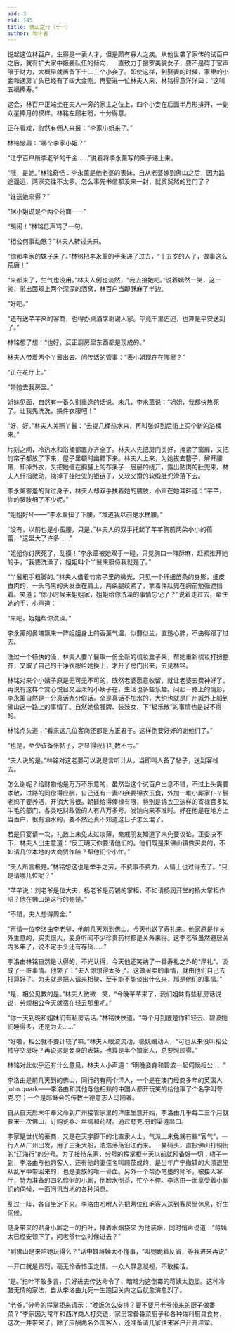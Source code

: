 ```yaml
---
aid: 3
zid: 145
title: 佛山之行（十一）
author: 吹牛者
---
```


说起这位林百户，生得是一表人才，但是颇有寡人之疾。从他世袭了家传的试百户之后，就有扩大家中姬妾队伍的倾向，一直致力于搜罗美貌女子，要不是碍于官声限于财力，大概早就置备下十二三个小妾了。即使这样，到娶妻的时候，家里的小妾和通房丫头已经有了四大金刚。再娶进一位林夫人来，林铭得意洋洋曰：“这叫五福捧寿。”

这会，林百户正端坐在夫人一旁的家主之位上，四个小妾在后面半月形排开，一副众星捧月的模样。林铭左顾右盼，十分得意。

正在看戏，忽然有佣人来报：“李家小姐来了。”

林铭皱眉：“哪个李家小姐？”

“江宁百户所李老爷的千金……”说着将李永薰写的条子递上来。

“哦，是她。”林铭奇怪：李永薰是他老婆的表妹，自从老婆嫁到佛山之后，因为路途遥远，两家交往不太多。怎么事先书信都没来一封，就贸贸然的登门了？

“谁送她来得？”

“据小姐说是个两个药商——”

“胡闹！”林铭低声骂了一句。

“相公何事动怒？”林夫人转过头来。

“你那李家的妹子来了。”林铭把李永薰的手条递了过去，“十五岁的人了，做事这么荒唐！”

“来都来了，生气也没用。”林夫人倒也淡然，“我去接她吧。”说着嫣然一笑，这一笑，带出面颊上两个深深的酒窝，林百户当即酥麻了半边。

“好吧。”

“还有送芊芊来的客商，也得办桌酒席谢谢人家。毕竟千里迢迢，也算是平安送到了。”

林铭想了想：“也好，反正厨房里东西都是现成的。”

林夫人带着两个丫鬟出去。问传话的管事：“表小姐现在在哪里？”

“正在花厅上。”

“带她去我房里。”

姐妹见面，自然有一番久别重逢的话说。未几，李永薰说：“姐姐，我都快热死了。让我先洗洗，换件衣服吧！”

“好，好。”林夫人关照丫鬟：“去提几桶热水来，再叫张妈到后街上买个新的浴桶来。”

片刻之间，冷热水和浴桶都置办齐全了。林夫人先把房门关好，掩紧了窗扉，又把竹帘子都放了下来，屋子里顿时幽黯下来。林夫人上来，为她拔去簪子，解开腰带，卸掉外衣，又把她缠在胸脯上的布条子一层层的绕开，露出贴肉的肚兜来。林夫人纤指微动，摘掉了挂肚兜的银链子，又软又滑的软缎肚兜滑落下去。

李永薰害羞的背过身子，林夫人却双手扶着她的腰肢，小声在她耳畔道：“芊芊，你的腰肢细了不少呢。”

“姐姐好坏——”李永薰扭了下腰，“难道我以前是水桶腰。”

“没有，以前也是小蛮腰，只是，”林夫人的双手托起了芊芊胸前两朵小小的蓓蕾，“这里大了许多……”

“姐姐你讨厌死了，乱摸！”李永薰被她双手一碰，只觉胸口一阵酥麻，赶紧推开她的手，“我要洗澡了，姐姐叫个丫鬟来服侍我就是了。”

“丫鬟粗手粗脚的。”林夫人借着竹帘子里的微光，只见一个纤细苗条的身影，细皮白肉的，一头乌黑的头发垂在肩上，两条腿绞紧了，拿着件肚兜在胸前勉强遮挡着。笑道；“你小时候来姐姐家，姐姐给你洗澡的事情忘记了？”说着走过去，牵住她的手，小声道：

“来吧，姐姐帮你洗澡。”

李永薰的鼻端飘来一阵姐姐身上的香薰气温，似麝似兰，直透心脾，不由得跟了过去。

洗过一个畅快的澡，林夫人要丫鬟取一份全新的梳妆盒子来，帮她重新梳妆打扮整齐，又取了自己的干净衣服给她换上，才开了房门出来，去见林铭。

林铭对来个小姨子原是无可无不可的，既然老婆愿意收留，就让老婆去费神好了。再说有这样个赏心悦目又活泼的小姨子在，生活也多些乐趣。问起一路上的情形，李永薰自然是一分真话九分假话。全是真话不加水的，大约也就是广州城外上船到佛山这一路上的事情了。自然她偷腰牌、装妓女、下“极乐散”的事情也是说不得的。

林铭点头道：“看来这几位客商还都是方正君子。这样倒要好好的谢他们了。”

“也是，至少该备张帖子，才显得我们礼数不亏。”

“夫人说的是。”林铭对这老婆可以说是言听计从，当即叫人备了帖子，送到客栈去。

怎么谢呢？给财物他是万万不乐意的，虽然当这个试百户出息不错，不过上头需要孝敬，过路的同僚得应酬，自己还有一妻四妾要锦衣玉食，外加一堆小厮家仆丫鬟老妈子要养活，开销大得很。朝廷给得俸禄有限，特别是锦衣卫这样的寄禄官多如牛毛的部门，各类吃财政饭的人有八万多号。发饷向来不准时。好在他是在地方上当百户，很有油水的，要不然还真不知道这日子怎么混了。

若是只宴请一次，礼数上未免太过淡薄，亲戚朋友知道了未免要议论。正委决不下，林夫人出主意道：“反正明天你要请他们的。他们既是来佛山镇做买卖的，不如请几位本地的大商贾作陪？帮他们个小忙。”

“夫人所言极是。”林铭想这也是举手之劳，不费事不费力，人情上也过得去了。“只是请哪几位呢？”

“芊芊说：刘老爷是位大夫，杨老爷是药铺的掌柜，不如请杨润开堂的杨大掌柜作陪？他在佛山是这行的翘楚。”

“不错，夫人想得周全。”

“再请一位李洛由李老爷，他前几天刚到佛山。今天也送了寿礼来。他家原是作关外生意的，买卖很大，妾身听闻不少珍贵药材都是关外来得。这李老爷虽然避居关内多年了，说不定手头还有存货……”

李洛由林铭自然是认得的，不光认得，今天他还笑纳了一番寿礼之外的“厚礼”，谈成了一桩事情。他笑了：“夫人你想得太多了。这做买卖的事情，就由他们自己去打算好了。为夫就是把人请来相聚，至于能不能谈出什么来，那是他们的事情。”

“是，相公见教的是。”林夫人微微一笑，“今晚芊芊来了，我们姐妹有些私房话说说，劳烦相公今天就宿在轻云那里吧。”

“你一天到晚和姐妹们有私房话话。”林铭怏怏道，“每个月到底是你和轻云、碧波她们睡得多，还是为夫……”

“好啦，相公就不要计较了嘛。”林夫人眼波流动，极妩媚动人，“可也从来没叫相公独守空房呀？再说这是妾身的表妹，也算是半个娘家人，总要照顾得。”

林铭对此似乎还有什么意见，林夫人小声道：“明晚妾身和碧波一起伺候相公……”

李洛由是前几天到的佛山，同行的有两个洋人，一个是在澳门经商多年的英国人 john.quark——李洛由和其他与他相熟的中国人都开玩笑的给他取了个名字叫夸克.穷；一个是耶稣会的传教士德意志人马阳春。

自从自天启末年奉父命到广州接管家里的洋庄生意开始，李洛由几乎每二三个月就要来一次佛山，订购瓷器、丝绸和药材。通过夸克.穷的渠道出口。

李家是世代的豪商，又是在天字脚下的北直隶人士，气派上未免就有些“官气”，一行人从广州出发，用了三条大船，浩浩荡荡沿江而来。一靠码头，直投佛山打铜街的“辽海行”的分号。为了接待东家，分号的程掌柜十天以前就预备好一切：轿子一到，李洛由与他的客人，还有他的妻侄名叫顾葆成的，是当年广宁撤镇的大溃退里从乱军中带回来的，也是妻族的唯一骨血。另外一个帮办笔墨的师爷，被接入客厅，特为准备的四名伶俐的小厮，倒脸水倒茶，忙个不停。李洛由一面享受着小厮们的伺候，一面问讯当地的各种消息。

乱过一阵，各自坐定下来。李洛由吩咐人先把两位红毛客人送到客房里休息，好生伺候。

随身带来的贴身小厮之一的扫叶，捧着水烟袋来 为他装烟，同时悄声说道：“蒋姨太已经安顿下了，问老爷什么时候进去？”

“到佛山是来陪她玩得么？”话中嫌蒋姨太不懂事，“叫她跪着反省，等我进来再说”

一开口就是责罚，毫无怜香惜玉之情。一众人屏息凝视，不敢接话。

“是。”扫叶不敢多言，只好进去传达命令了，暗暗为这倒霉的蒋姨太抱屈。这种冷酷无情的家法，自从李洛由九死一生跑回关内之后就愈演愈烈了。

“老爷，”分号的程掌柜来请示：“晚饭怎么安排？要不要用老爷带来的厨子做番菜？”李家因为常年和西洋商人打交道，家里常备番菜厨子和各种佐料厨具食材，这次一并带来了。除了应酬两名外国客人，还准备请几家往来客户开开洋荤。
